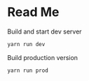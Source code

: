 # Read Me

Build and start dev server

```bash
yarn run dev
```

Build production version

```bash
yarn run prod
```
